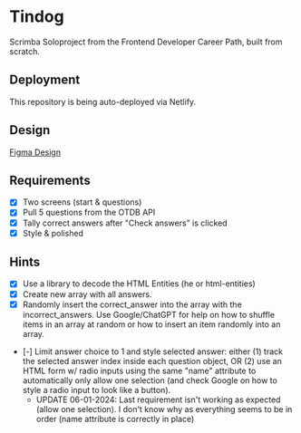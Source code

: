 # Tindog
Scrimba Soloproject from the Frontend Developer Career Path, built from scratch.

## Deployment
This repository is being auto-deployed via Netlify.

## Design
[Figma Design](https://www.figma.com/file/E9S5iPcm10f0RIHK8mCqKL/Quizzical-App?type=design&node-id=0-1&mode=design&t=h81pHtLBvfUSC3os-0)

## Requirements
* [x] Two screens (start & questions)
* [x] Pull 5 questions from the OTDB API
* [x] Tally correct answers after "Check answers" is clicked
* [x] Style & polished

## Hints

* [x] Use a library to decode the HTML Entities (he or html-entities)
* [x] Create new array with all answers. 
* [x] Randomly insert the correct_answer into the array with the incorrect_answers. Use Google/ChatGPT for help on how to shuffle items in an array at random or how to insert an item randomly into an array.
* [-] Limit answer choice to 1 and style selected answer: either (1) track the selected answer index inside each question object, OR (2) use an HTML form w/ radio inputs using the same "name" attribute to automatically only allow one selection (and check Google on how to style a radio input to look like a button).
  * UPDATE 06-01-2024: Last requirement isn't working as expected (allow one selection). I don't know why as everything seems to be in order (name attribute is correctly in place)


